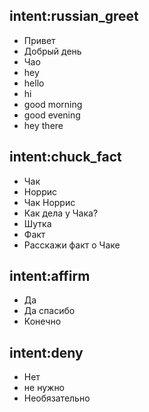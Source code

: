 ## intent:russian_greet
- Привет
- Добрый день
- Чао
- hey
- hello
- hi
- good morning
- good evening
- hey there

## intent:chuck_fact
- Чак
- Норрис
- Чак Норрис
- Как дела у Чака?
- Шутка
- Факт
- Расскажи факт о Чаке

## intent:affirm
- Да
- Да спасибо
- Конечно

## intent:deny
- Нет
- не нужно
- Необязательно
